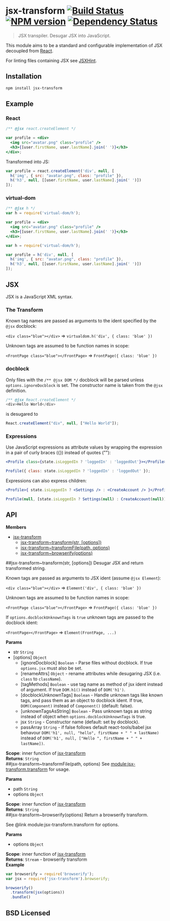 # jsx-transform [![Build Status](http://img.shields.io/travis/alexmingoia/jsx-transform.svg?style=flat)](http://travis-ci.org/alexmingoia/jsx-transform) [![NPM version](http://img.shields.io/npm/v/jsx-transform.svg?style=flat)](https://npmjs.org/package/jsx-transform) [![Dependency Status](http://img.shields.io/david/alexmingoia/jsx-transform.svg?style=flat)](http://david-dm.org/alexmingoia/jsx-transform)

> JSX transpiler. Desugar JSX into JavaScript.

This module aims to be a standard and configurable implementation of JSX
decoupled from [React](https://github.com/facebook/react).

For linting files containing JSX see
[JSXHint](https://github.com/STRML/JSXHint).

## Installation

```sh
npm install jsx-transform
```

## Example

### React

```jsx
/** @jsx react.createElement */

var profile = <div>
  <img src="avatar.png" class="profile" />
  <h3>{[user.firstName, user.lastName].join(' ')}</h3>
</div>;
```

Transformed into JS:

```javascript
var profile = react.createElement('div', null, [
  h('img', { src: "avatar.png", class: "profile" }),
  h('h3', null, [[user.firstName, user.lastName].join(' ')])
]);
```

### virtual-dom

```jsx
/** @jsx h */
var h = require('virtual-dom/h');

var profile = <div>
  <img src="avatar.png" class="profile" />
  <h3>{[user.firstName, user.lastName].join(' ')}</h3>
</div>;
```

```javascript
var h = require('virtual-dom/h');

var profile = h('div', null, [
  h('img', { src: "avatar.png", class: "profile" }),
  h('h3', null, [[user.firstName, user.lastName].join(' ')])
]);
```

## JSX

JSX is a JavaScript XML syntax.

### The Transform

Known tag names are passed as arguments to the ident specified by the `@jsx`
docblock:

`<div class="blue"></div>` => `virtualdom.h('div', { class: 'blue' })`

Unknown tags are assumed to be function names in scope:

`<FrontPage class="blue"></FrontPage>` => `FrontPage({ class: 'blue' })`

### docblock

Only files with the `/** @jsx DOM */` docblock will be parsed unless
`options.ignoreDocblock` is set. The constructor name is taken from the `@jsx`
definition.

```javascript
/** @jsx React.createElement */
<div>Hello World</div>
```

is desugared to

```javascript
React.createElement("div", null, ["Hello World"]);
```

### Expressions

Use JavaScript expressions as attribute values by wrapping the expression in a
pair of curly braces ({}) instead of quotes (""):

```jsx
<Profile class={state.isLoggedIn ? 'loggedIn' : 'loggedOut'}></Profile>
```

```javascript
Profile({ class: state.isLoggedIn ? 'loggedIn' : 'loggedOut' });
```

Expressions can also express children:

```jsx
<Profile>{ state.isLoggedIn ? <Settings /> : <CreateAccount /> }</Profile>
```

```javascript
Profile(null, [state.isLoggedIn ? Settings(null) : CreateAccount(null)]);
```

## API
**Members**

* [jsx-transform](#module_jsx-transform)
  * [jsx-transform~transform(str, [options])](#module_jsx-transform..transform)
  * [jsx-transform~transformFile(path, options)](#module_jsx-transform..transformFile)
  * [jsx-transform~browserify(options)](#module_jsx-transform..browserify)

<a name="module_jsx-transform..transform"></a>
##jsx-transform~transform(str, [options])
Desugar JSX and return transformed string.

Known tags are passed as arguments to JSX ident (assume
`@jsx Element`):

  `<div class="blue"></div>` => `Element('div', { class: 'blue' })`

Unknown tags are assumed to be function names in scope:

  `<FrontPage class="blue"></FrontPage>` => `FrontPage({ class: 'blue' })`

If `options.docblockUnknownTags` is `true` unknown tags are passed to the
docblock ident:

  `<FrontPage></FrontPage>` => `Element(FrontPage, ...)`

**Params**

- str `String`  
- \[options\] `Object`  
  - \[ignoreDocblock\] `Boolean` - Parse files without docblock. If
true `options.jsx` must also be set.  
  - \[renameAttrs\] `Object` - rename attributes while desugaring JSX
(i.e. `class` to `className`).  
  - \[tagMethods\] `Boolean` - use tag name as method of jsx ident
instead of argument. If true `DOM.h1()` instead of `DOM('h1')`.  
  - \[docblockUnknownTags\] `Boolean` - Handle unknown tags like
known tags, and pass them as an object to docblock ident. If true,
`DOM(Component)` instead of `Component()` (default: false).  
  - \[unknownTagsAsString\] `Boolean` - Pass unknown tags as string
instead of object when `options.docblockUnknownTags` is true.  
  - jsx `String` - Constructor name (default: set by docblock).  
  - passArray `String` - if false follows default react-tools/babel jsx behavour
`DOM('h1', null, "hello", firstName + " " + lastName)` instead of
`DOM('h1', null, ["Hello ", firstName + " " + lastName])`.  

**Scope**: inner function of [jsx-transform](#module_jsx-transform)  
**Returns**: `String`  
<a name="module_jsx-transform..transformFile"></a>
##jsx-transform~transformFile(path, options)
See [module:jsx-transform.transform](module:jsx-transform.transform) for usage.

**Params**

- path `String`  
- options `Object`  

**Scope**: inner function of [jsx-transform](#module_jsx-transform)  
**Returns**: `String`  
<a name="module_jsx-transform..browserify"></a>
##jsx-transform~browserify(options)
Return a browserify transform.

See @link module:jsx-transform.transform for options.

**Params**

- options `Object`  

**Scope**: inner function of [jsx-transform](#module_jsx-transform)  
**Returns**: `Stream` - browserify transform  
**Example**  
```javascript
var browserify = require('browserify');
var jsx = require('jsx-transform').browserify;

browserify()
  .transform(jsx(options))
  .bundle()
```



## BSD Licensed

[0]: https://github.com/facebook/react/
[1]: https://github.com/STRML/JSXHint/
